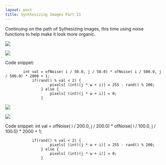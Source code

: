 ```yaml
---
layout: post
title: Synthesizing Images Part II
---
```


Continuing on the path of Sythesizing images, this time using noise functions to help make it look more organic.

![](https://dchtm6r471mui.cloudfront.net/hackpad.com_Sj61nBYJxjG_p.232391_1416330395405_Screen%20Shot%202014-11-18%20at%2011.24.44%20AM.png)

![](https://dchtm6r471mui.cloudfront.net/hackpad.com_Sj61nBYJxjG_p.232391_1416330591308_Screen%20Shot%202014-11-18%20at%2012.09.17%20PM.png)

Code snippet: 

            int val = ofNoise( i / 50.0, j / 50.0) * ofNoise( i / 500.0, j / 500.0) * 2000 + 1;
                if(rand() % val < 2) {
                        pixels[ (int)(j * w + i)] = 255 - rand() % 200;
                    } else {
                        pixels[ (int)(j * w + i)] = 0;
                    }

![](https://dchtm6r471mui.cloudfront.net/hackpad.com_Sj61nBYJxjG_p.232391_1416336453011_Screen%20Shot%202014-11-18%20at%201.45.38%20PM.png)

![](https://dchtm6r471mui.cloudfront.net/hackpad.com_Sj61nBYJxjG_p.232391_1416336453000_Screen%20Shot%202014-11-18%20at%201.46.43%20PM.png)


Code snippet: 
  int val = ofNoise( i / 200.0, j / 200.0) * ofNoise( i / 100.0, j / 100.0) * 2000 + 1;
            
                if(rand() % val < 2) {
                        pixels[ (int)(j * w + i)] = 255 - rand() % 200;
                    } else {
                        pixels[ (int)(j * w + i)] = 0;
                    }



